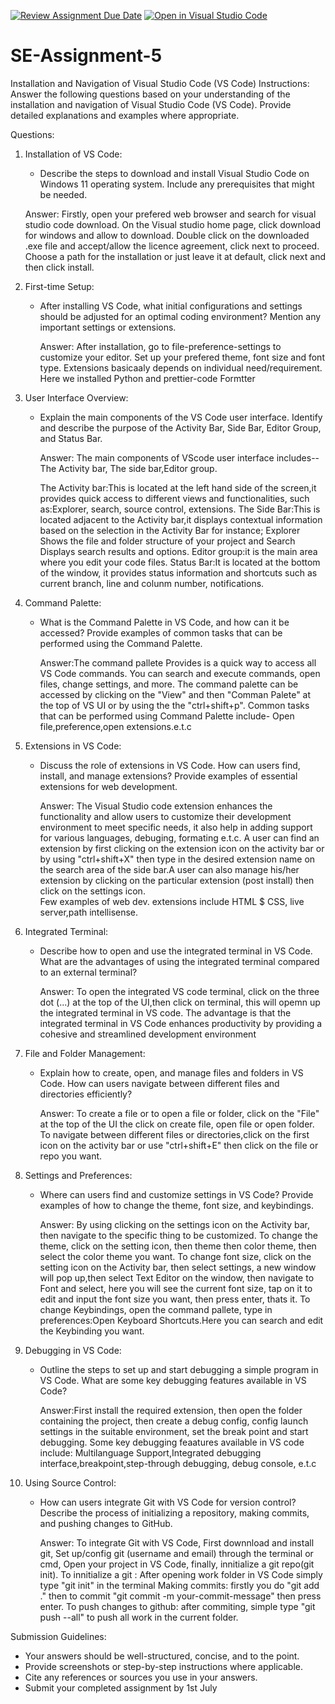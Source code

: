 [![Review Assignment Due Date](https://classroom.github.com/assets/deadline-readme-button-22041afd0340ce965d47ae6ef1cefeee28c7c493a6346c4f15d667ab976d596c.svg)](https://classroom.github.com/a/XoLGRbHq)
[![Open in Visual Studio Code](https://classroom.github.com/assets/open-in-vscode-2e0aaae1b6195c2367325f4f02e2d04e9abb55f0b24a779b69b11b9e10269abc.svg)](https://classroom.github.com/online_ide?assignment_repo_id=15285886&assignment_repo_type=AssignmentRepo)
# SE-Assignment-5
Installation and Navigation of Visual Studio Code (VS Code)
 Instructions:
Answer the following questions based on your understanding of the installation and navigation of Visual Studio Code (VS Code). Provide detailed explanations and examples where appropriate.

 Questions:

1. Installation of VS Code:
   - Describe the steps to download and install Visual Studio Code on Windows 11 operating system. Include any prerequisites that might be needed.

   Answer: Firstly, open your prefered web browser and search for visual studio code download.
      On the Visual studio home page, click download for windows and allow to download.
      Double click on the downloaded .exe file and accept/allow the licence agreement, click next to proceed.
      Choose a path for the installation or just leave it at default, click next and then click install.

2. First-time Setup:
   - After installing VS Code, what initial configurations and settings should be adjusted for an optimal coding environment? Mention any important settings or extensions.

      Answer: After installation, go to file-preference-settings to customize your editor.
      Set up your prefered theme, font size and font type.
      Extensions basicaaly depends on individual need/requirement. 
      Here we installed Python and prettier-code Formtter

3. User Interface Overview:
   - Explain the main components of the VS Code user interface. Identify and describe the purpose of the Activity Bar, Side Bar, Editor Group, and Status Bar.

      Answer: The main components of VScode user interface includes-- The Activity bar, The side bar,Editor group.

      The Activity bar:This is located at the left hand side of the screen,it provides quick access to different views and functionalities, such as:Explorer, search, source control, extensions.
      The Side Bar:This is located adjacent to the Activity bar,it displays contextual information based on the selection in the Activity Bar for instance; Explorer Shows the file and folder structure of your project and
      Search Displays search results and options.
      Editor group:it is the main area where you edit your code files.
      Status Bar:It is located at the bottom of the window, it provides status information and shortcuts such as current branch, line and colunm number, notifications.

   
4. Command Palette:
   - What is the Command Palette in VS Code, and how can it be accessed? Provide examples of common tasks that can be performed using the Command Palette.
      
      Answer:The command pallete Provides is a quick way to access all VS Code commands. You can search and execute commands, open files, change settings, and more.
      The command palette can be accessed by clicking on the "View" and then "Comman Palete" at the top of VS UI or by using the the "ctrl+shift+p".
      Common tasks that can be performed using Command Palette include- Open file,preference,open extensions.e.t.c


5. Extensions in VS Code:
   - Discuss the role of extensions in VS Code. How can users find, install, and manage extensions? Provide examples of essential extensions for web development.

      Answer: The Visual Studio code extension enhances the functionality and allow users to customize their development environment to meet specific needs, it also help in adding support for various languages, debuging, formating e.t.c.
      A user can find an extension by first clicking on the extension icon on the activity bar or by using "ctrl+shift+X" then type in the desired extension name on the search area of the side bar.A user can also manage his/her extension by clicking on the particular extension (post install) then click on the settings icon.  
      Few examples of web dev. extensions include HTML $ CSS, live server,path intellisense.

6. Integrated Terminal:
   - Describe how to open and use the integrated terminal in VS Code. What are the advantages of using the integrated terminal compared to an external terminal?

      Answer: To open the integrated VS code terminal, click on the three dot (...) at the top of the UI,then click on terminal, this will opemn up the integrated terminal in VS code.
      The advantage is that the integrated terminal in VS Code enhances productivity by providing a cohesive and streamlined development environment

7. File and Folder Management:
   - Explain how to create, open, and manage files and folders in VS Code. How can users navigate between different files and directories efficiently?

      Answer: To create a file or to open a file or folder, click on the "File" at the top of the UI the click on create file, open file or open folder.
      To navigate between different files or directories,click on the first icon on the activity bar or use "ctrl+shift+E" then click on the file or repo you want. 

8. Settings and Preferences:
   - Where can users find and customize settings in VS Code? Provide examples of how to change the theme, font size, and keybindings.

      Answer: By using clicking on the settings icon on the Activity bar, then navigate to the specific thing to be customized.
      To change the theme, click on the setting icon, then theme then color theme, then select the color theme you want.
      To change font size, click on the setting icon on the Activity bar, then select settings, a new window will pop up,then select Text Editor on the window, then navigate to Font and select, here you will see the current font size, tap on it to edit and input the font size you want, then press enter, thats it.
      To change Keybindings, open the command pallete, type in preferences:Open Keyboard Shortcuts.Here you can search and edit the Keybinding you want.

9. Debugging in VS Code:
   - Outline the steps to set up and start debugging a simple program in VS Code. What are some key debugging features available in VS Code?

      Answer:First install the required extension, then open the folder containing the project, then create a debug config, config launch settings in the suitable environment, set the break point and start debugging.
      Some key debugging feaatures available in VS code include: Multilanguage Support,Integrated debugging interface,breakpoint,step-through debugging, debug console, e.t.c

10. Using Source Control:
    - How can users integrate Git with VS Code for version control? Describe the process of initializing a repository, making commits, and pushing changes to GitHub.

      Answer: To integrate Git with VS Code, First downnload and install git,
      Set up/config git (username and email) through the terminal or cmd,
      Open your project in VS Code,
      finally, innitialize a git  repo(git init).
      To innitialize a git : After opening work folder in VS Code simply type "git init" in the terminal
      Making commits: firstly you do "git add ." then to commit "git commit -m your-commit-message" then press enter.
      To push changes to github: after commiting, simple type "git push --all" to push all work in the current folder.


 Submission Guidelines:
- Your answers should be well-structured, concise, and to the point.
- Provide screenshots or step-by-step instructions where applicable.
- Cite any references or sources you use in your answers.
- Submit your completed assignment by 1st July 

